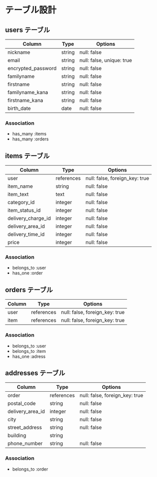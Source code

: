 # テーブル設計

## users テーブル

| Column             | Type    | Options                   |
| ------------------ | ------  | ------------------------- |
| nickname           | string  | null: false               |
| email              | string  | null: false, unique: true |
| encrypted_password | string  | null: false               |
| familyname         | string  | null: false               |
| firstname          | string  | null: false               |
| familyname_kana    | string  | null: false               |
| firstname_kana     | string  | null: false               |
| birth_date         | date    | null: false               |


### Association
- has_many :items
- has_many :orders


## items テーブル

| Column             | Type       | Options                        |
| ------------------ | ---------- | ------------------------------ |
| user               | references | null: false, foreign_key: true |
| item_name          | string     | null: false                    |
| item_text          | text       | null: false                    |
| category_id        | integer    | null: false                    |
| item_status_id     | integer    | null: false                    |
| delivery_charge_id | integer    | null: false                    |
| delivery_area_id   | integer    | null: false                    |
| delivery_time_id   | integer    | null: false                    |
| price              | integer    | null: false                    |

### Association
- belongs_to :user
- has_one :order


## orders テーブル

| Column             | Type       | Options                        |
| ------------------ | ---------- | ------------------------------ |
| user               | references | null: false, foreign_key: true |
| item               | references | null: false, foreign_key: true |

### Association
- belongs_to :user
- belongs_to :item
- has_one :adress

## addresses テーブル

| Column                | Type       | Options                        |
| --------------------- | ---------- | ------------------------------ |
| order                 | references | null: false, foreign_key: true |
| postal_code           | string     | null: false                    |
| delivery_area_id      | integer    | null: false                    |
| city                  | string     | null: false                    |
| street_address        | string     | null: false                    |
| building              | string     |                                |
| phone_number          | string     | null: false                    |

### Association
- belongs_to :order















